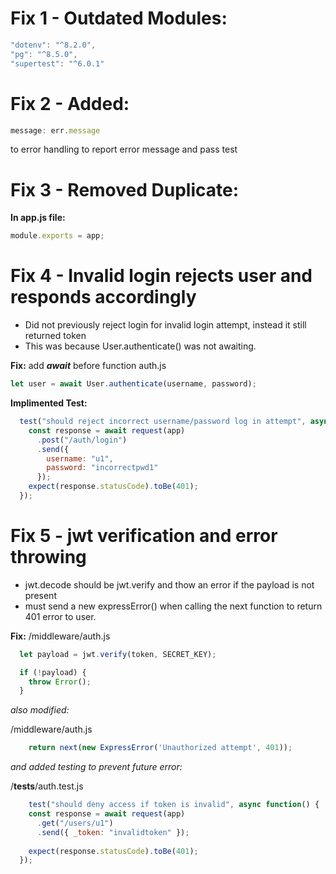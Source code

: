 # Fix 1 - Outdated Modules:
```javascript
"dotenv": "^8.2.0",
"pg": "^8.5.0",
"supertest": "^6.0.1"
```

# Fix 2 - Added:
```javascript
message: err.message
```
to error handling to report error message and pass test

# Fix 3 - Removed Duplicate:
**In app.js file:**
```javascript
module.exports = app;
```

# Fix 4 - Invalid login rejects user and responds accordingly
 * Did not previously reject login for invalid login attempt, instead it still returned token
 * This was because User.authenticate() was not awaiting.

**Fix:**
add ***await*** before function
auth.js
```javascript
let user = await User.authenticate(username, password);
```

**Implimented Test:**
```javascript
  test("should reject incorrect username/password log in attempt", async function() {
    const response = await request(app)
      .post("/auth/login")
      .send({
        username: "u1",
        password: "incorrectpwd1"
      });
    expect(response.statusCode).toBe(401);
  });
```

# Fix 5 - jwt verification and error throwing
 * jwt.decode should be jwt.verify and thow an error if the payload is not present
 * must send a new expressError() when calling the next function to return 401 error to user.

**Fix:**
/middleware/auth.js
```javascript
  let payload = jwt.verify(token, SECRET_KEY);

  if (!payload) {
    throw Error();
  }
```
*also modified:*

/middleware/auth.js
```javascript
    return next(new ExpressError('Unauthorized attempt', 401));
```

*and added testing to prevent future error:*

/__tests__/auth.test.js
```javascript
    test("should deny access if token is invalid", async function() {
    const response = await request(app)
      .get("/users/u1")
      .send({ _token: "invalidtoken" });
    
    expect(response.statusCode).toBe(401);
  });
```